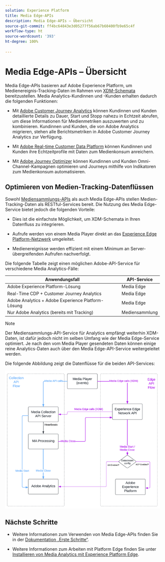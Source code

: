 ```yaml
---
solution: Experience Platform
title: Media Edge-APIs
description: Media Edge-APIs – Übersicht
source-git-commit: ff4bc64843e3d05277f56ab67b60400fb9e65c4f
workflow-type: ht
source-wordcount: '393'
ht-degree: 100%

---
```



# Media Edge-APIs – Übersicht

Media Edge-APIs basieren auf Adobe Experience Platform, um Medienereignis-Tracking-Daten im Rahmen von [XDM-Schemata](https://experienceleague.adobe.com/docs/experience-platform/xdm/home.html?lang=de#:~:text=Experience%20Data%20Model%20(XDM)%2C,the%20power%20of%20digital%20experiences) bereitzustellen. Media Analytics-Kundinnen und -Kunden erhalten dadurch die folgenden Funktionen:

* Mit [Adobe Customer Journey Analytics](https://experienceleague.adobe.com/docs/analytics-platform/using/cja-overview/cja-overview.html?lang=de) können Kundinnen und Kunden detaillierte Details zu Dauer, Start und Stopp nahezu in Echtzeit abrufen, um diese Informationen für Medienmetriken auszuwerten und zu kombinieren. Kundinnen und Kunden, die von Adobe Analytics migrieren, stehen alle Berichtsmetriken in Adobe Customer Journey Analytics zur Verfügung.

* Mit [Adobe Real-time Customer Data Platform](https://experienceleague.adobe.com/docs/experience-platform/rtcdp/overview.html?lang=de) können Kundinnen und Kunden ihre Echtzeitprofile mit Daten zum Medienkonsum anreichern.

* Mit [Adobe Journey Optimizer](https://experienceleague.adobe.com/docs/journey-optimizer/using/get-started/get-started.html?lang=de) können Kundinnen und Kunden Omni-Channel-Kampagnen optimieren und Journeys mithilfe von Indikatoren zum Medienkonsum automatisieren.


## Optimieren von Medien-Tracking-Datenflüssen

Sowohl [Mediensammlungs-APIs](https://experienceleague.adobe.com/docs/media-analytics/using/implementation/streaming-media-apis/mc-api-overview.html?lang=de&amp;media-tracking-data-flows) als auch Media Edge-APIs stellen Medien-Tracking-Daten als RESTful-Services bereit. Die Nutzung des Media Edge-Service bietet jedoch die folgenden Vorteile:

* Dies ist die einfachste Möglichkeit, um XDM-Schemata in Ihren Datenfluss zu integrieren.

* Aufrufe werden von einem Media Player direkt an das [Experience Edge Platform-Netzwerk](https://experienceleague.adobe.com/docs/experience-platform/edge-network-server-api/overview.html?lang=de) umgeleitet.

* Medienereignisse werden effizient mit einem Minimum an Server-übergreifenden Aufrufen nachverfolgt.

Die folgende Tabelle zeigt einen möglichen Adobe-API-Service für verschiedene Media Analytics-Fälle:

| Anwendungsfall | API-Service |
| -------- | ----------- |
| Adobe Experience Platform-Lösung | Media Edge |
| Real-Time CDP + Customer Journey Analytics | Media Edge |
| Adobe Analytics + Adobe Experience Platform-Lösung | Media Edge |
| Nur Adobe Analytics (bereits mit Tracking) | Mediensammlung |

>[!NOTE]
>
> Der Mediensammlungs-API-Service für Analytics empfängt weiterhin XDM-Daten, ist dafür jedoch nicht im selben Umfang wie der Media Edge-Service optimiert. Je nach den vom Media Player gesendeten Daten können einige reine Analytics-Daten auch über den Media Edge-API-Service weitergeleitet werden.

Die folgende Abbildung zeigt die Datenflüsse für die beiden API-Services:

![Media Analytics-Datenflüsse](../assets/edge-api-dataflow.png)

## Nächste Schritte

* Weitere Informationen zum Verwenden von Media Edge-APIs finden Sie in der [Dokumentation „Erste Schritte“](getting-started.md).

* Weitere Informationen zum Arbeiten mit Platform Edge finden Sie unter [Installieren von Media Analytics mit Experience Platform Edge](https://experienceleague.adobe.com/docs/media-analytics/using/implementation/implementation-edge.html?lang=de).





